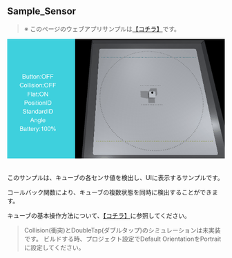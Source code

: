## Sample_Sensor

> ※ このページのウェブアプリサンプルは[【コチラ】](https://morikatron.github.io/t4u/sample/sensor)です。

<div align="center">
<img src="/docs/res/samples/sensor.gif">
</div>

<br>

このサンプルは、キューブの各センサ値を検出し、UIに表示するサンプルです。

コールバック関数により、キューブの複数状態を同時に検出することができます。

キューブの基本操作方法について、[【コチラ】](https://github.com/TakeshiYaeda/unity-toio-simulator/blob/develop_jyo/docs/usage_simulator.md#45-%E6%93%8D%E4%BD%9C%E6%96%B9%E6%B3%95-cubeinteraction)に参照してください。

> Collision(衝突)とDoubleTap(ダブルタップ)のシミュレーションは未実装です。
> ビルドする時、プロジェクト設定でDefault OrientationをPortraitに設定してください。
